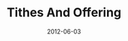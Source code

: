 ---
title: "Tithes And Offering"
speaker: "Tony Chon"
date: "2012-06-03"
sermonUrl: "//35.190.93.184/sermons/20120603_pastor_tony_tithes_and_offering.mp3"
---